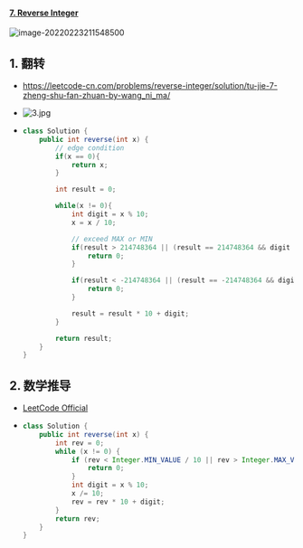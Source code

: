 #### [7. Reverse Integer](https://leetcode-cn.com/problems/reverse-integer/)

![image-20220223211548500](https://raw.githubusercontent.com/TWDH/Leetcode-From-Zero/pictures/img/image-20220223211548500.png)

## 1. 翻转

- https://leetcode-cn.com/problems/reverse-integer/solution/tu-jie-7-zheng-shu-fan-zhuan-by-wang_ni_ma/

- ![3.jpg](https://pic.leetcode-cn.com/525aa75c19702e57b780c91a7ebb990359b14e96acc09b6327d9e1f0a5b3a16a-3.jpg)

- ```java
  class Solution {
      public int reverse(int x) {
          // edge condition
          if(x == 0){
              return x;
          }
  
          int result = 0;
  
          while(x != 0){
              int digit = x % 10;
              x = x / 10;
  
              // exceed MAX or MIN
              if(result > 214748364 || (result == 214748364 && digit > 7)){
                  return 0;
              }
  
              if(result < -214748364 || (result == -214748364 && digit < -8)){
                  return 0;
              }
  
              result = result * 10 + digit;
          }
  
          return result;
      }
  }
  ```

## 2. 数学推导

- [LeetCode Official](https://leetcode-cn.com/problems/reverse-integer/solution/zheng-shu-fan-zhuan-by-leetcode-solution-bccn/)

- ```java
  class Solution {
      public int reverse(int x) {
          int rev = 0;
          while (x != 0) {
              if (rev < Integer.MIN_VALUE / 10 || rev > Integer.MAX_VALUE / 10) {
                  return 0;
              }
              int digit = x % 10;
              x /= 10;
              rev = rev * 10 + digit;
          }
          return rev;
      }
  }
  ```

